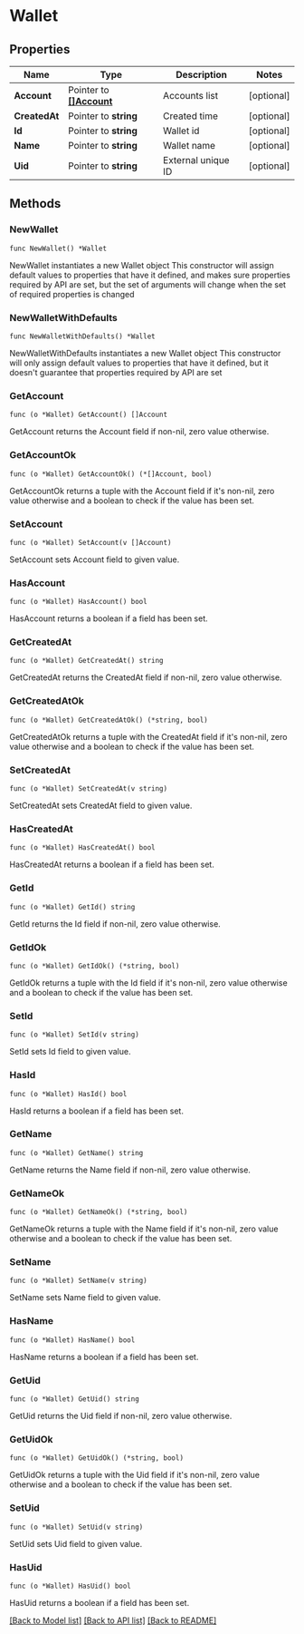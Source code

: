 # Wallet

## Properties

Name | Type | Description | Notes
------------ | ------------- | ------------- | -------------
**Account** | Pointer to [**[]Account**](Account.md) | Accounts list | [optional] 
**CreatedAt** | Pointer to **string** | Created time | [optional] 
**Id** | Pointer to **string** | Wallet id | [optional] 
**Name** | Pointer to **string** | Wallet name | [optional] 
**Uid** | Pointer to **string** | External unique ID | [optional] 

## Methods

### NewWallet

`func NewWallet() *Wallet`

NewWallet instantiates a new Wallet object
This constructor will assign default values to properties that have it defined,
and makes sure properties required by API are set, but the set of arguments
will change when the set of required properties is changed

### NewWalletWithDefaults

`func NewWalletWithDefaults() *Wallet`

NewWalletWithDefaults instantiates a new Wallet object
This constructor will only assign default values to properties that have it defined,
but it doesn't guarantee that properties required by API are set

### GetAccount

`func (o *Wallet) GetAccount() []Account`

GetAccount returns the Account field if non-nil, zero value otherwise.

### GetAccountOk

`func (o *Wallet) GetAccountOk() (*[]Account, bool)`

GetAccountOk returns a tuple with the Account field if it's non-nil, zero value otherwise
and a boolean to check if the value has been set.

### SetAccount

`func (o *Wallet) SetAccount(v []Account)`

SetAccount sets Account field to given value.

### HasAccount

`func (o *Wallet) HasAccount() bool`

HasAccount returns a boolean if a field has been set.

### GetCreatedAt

`func (o *Wallet) GetCreatedAt() string`

GetCreatedAt returns the CreatedAt field if non-nil, zero value otherwise.

### GetCreatedAtOk

`func (o *Wallet) GetCreatedAtOk() (*string, bool)`

GetCreatedAtOk returns a tuple with the CreatedAt field if it's non-nil, zero value otherwise
and a boolean to check if the value has been set.

### SetCreatedAt

`func (o *Wallet) SetCreatedAt(v string)`

SetCreatedAt sets CreatedAt field to given value.

### HasCreatedAt

`func (o *Wallet) HasCreatedAt() bool`

HasCreatedAt returns a boolean if a field has been set.

### GetId

`func (o *Wallet) GetId() string`

GetId returns the Id field if non-nil, zero value otherwise.

### GetIdOk

`func (o *Wallet) GetIdOk() (*string, bool)`

GetIdOk returns a tuple with the Id field if it's non-nil, zero value otherwise
and a boolean to check if the value has been set.

### SetId

`func (o *Wallet) SetId(v string)`

SetId sets Id field to given value.

### HasId

`func (o *Wallet) HasId() bool`

HasId returns a boolean if a field has been set.

### GetName

`func (o *Wallet) GetName() string`

GetName returns the Name field if non-nil, zero value otherwise.

### GetNameOk

`func (o *Wallet) GetNameOk() (*string, bool)`

GetNameOk returns a tuple with the Name field if it's non-nil, zero value otherwise
and a boolean to check if the value has been set.

### SetName

`func (o *Wallet) SetName(v string)`

SetName sets Name field to given value.

### HasName

`func (o *Wallet) HasName() bool`

HasName returns a boolean if a field has been set.

### GetUid

`func (o *Wallet) GetUid() string`

GetUid returns the Uid field if non-nil, zero value otherwise.

### GetUidOk

`func (o *Wallet) GetUidOk() (*string, bool)`

GetUidOk returns a tuple with the Uid field if it's non-nil, zero value otherwise
and a boolean to check if the value has been set.

### SetUid

`func (o *Wallet) SetUid(v string)`

SetUid sets Uid field to given value.

### HasUid

`func (o *Wallet) HasUid() bool`

HasUid returns a boolean if a field has been set.


[[Back to Model list]](../README.md#documentation-for-models) [[Back to API list]](../README.md#documentation-for-api-endpoints) [[Back to README]](../README.md)


